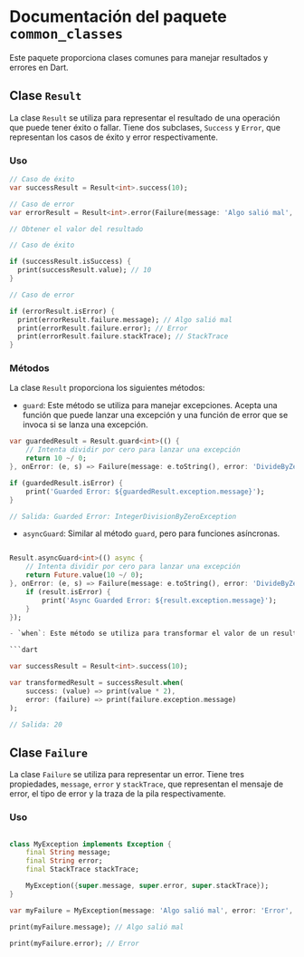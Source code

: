 # Documentación del paquete `common_classes`

Este paquete proporciona clases comunes para manejar resultados y errores en Dart.

## Clase `Result`

La clase `Result` se utiliza para representar el resultado de una operación que puede tener éxito o fallar. Tiene dos subclases, `Success` y `Error`, que representan los casos de éxito y error respectivamente.

### Uso

```dart
// Caso de éxito
var successResult = Result<int>.success(10);

// Caso de error
var errorResult = Result<int>.error(Failure(message: 'Algo salió mal', error: 'Error', stackTrace: StackTrace.current));

// Obtener el valor del resultado

// Caso de éxito

if (successResult.isSuccess) {
  print(successResult.value); // 10
}

// Caso de error

if (errorResult.isError) {
  print(errorResult.failure.message); // Algo salió mal
  print(errorResult.failure.error); // Error
  print(errorResult.failure.stackTrace); // StackTrace
}
```



### Métodos

La clase `Result` proporciona los siguientes métodos:

- `guard`: Este método se utiliza para manejar excepciones. Acepta una función que puede lanzar una excepción y una función de error que se invoca si se lanza una excepción.

```dart
var guardedResult = Result.guard<int>(() {
    // Intenta dividir por cero para lanzar una excepción
    return 10 ~/ 0;
}, onError: (e, s) => Failure(message: e.toString(), error: 'DivideByZeroError', stackTrace: s));

if (guardedResult.isError) {
    print('Guarded Error: ${guardedResult.exception.message}');
}

// Salida: Guarded Error: IntegerDivisionByZeroException
```

- `asyncGuard`: Similar al método `guard`, pero para funciones asíncronas.

```dart

Result.asyncGuard<int>(() async {
    // Intenta dividir por cero para lanzar una excepción
    return Future.value(10 ~/ 0);
}, onError: (e, s) => Failure(message: e.toString(), error: 'DivideByZeroError', stackTrace: s)).then((result) {
    if (result.isError) {
        print('Async Guarded Error: ${result.exception.message}');
    }
});

- `when`: Este método se utiliza para transformar el valor de un resultado. Acepta una función que toma el valor actual del resultado y devuelve un nuevo valor.

```dart

var successResult = Result<int>.success(10);

var transformedResult = successResult.when(
    success: (value) => print(value * 2),
    error: (failure) => print(failure.exception.message)
);

// Salida: 20
```



## Clase `Failure`

La clase `Failure` se utiliza para representar un error. Tiene tres propiedades, `message`, `error` y `stackTrace`, que representan el mensaje de error, el tipo de error y la traza de la pila respectivamente.

### Uso

```dart

class MyException implements Exception {
    final String message;
    final String error;
    final StackTrace stackTrace;

    MyException({super.message, super.error, super.stackTrace});
}

var myFailure = MyException(message: 'Algo salió mal', error: 'Error', stackTrace: StackTrace.current);

print(myFailure.message); // Algo salió mal

print(myFailure.error); // Error


```

